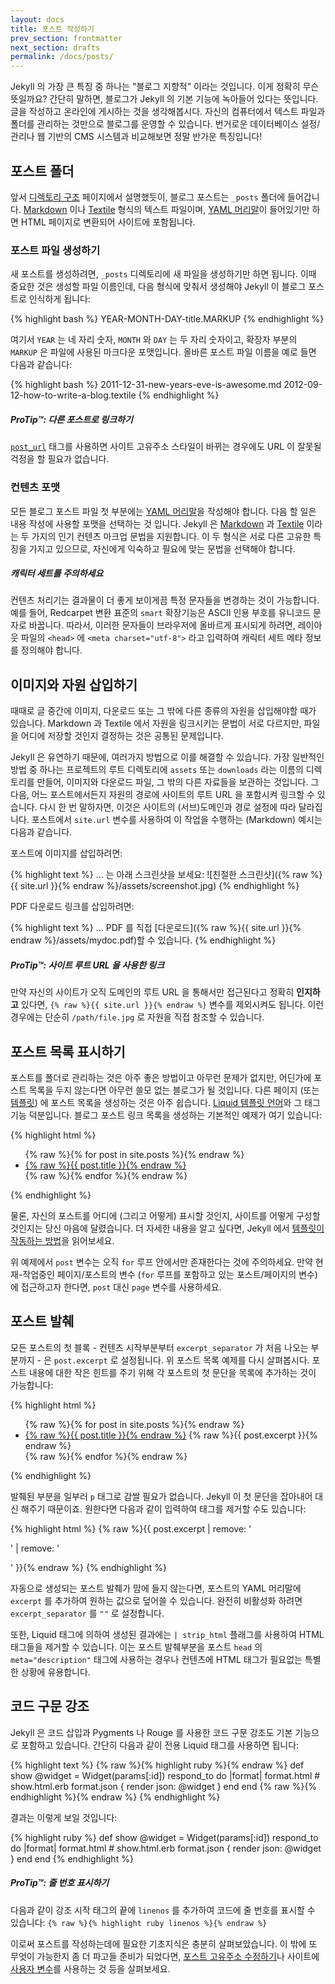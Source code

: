 ```yaml
---
layout: docs
title: 포스트 작성하기
prev_section: frontmatter
next_section: drafts
permalink: /docs/posts/
---
```


Jekyll 의 가장 큰 특징 중 하나는 "블로그 지향적" 이라는 것입니다. 이게 정확히
무슨 뜻일까요? 간단히 말하면, 블로그가 Jekyll 의 기본 기능에 녹아들어 있다는
뜻입니다. 글을 작성하고 온라인에 게시하는 것을 생각해봅시다. 자신의 컴퓨터에서
텍스트 파일과 폴더를 관리하는 것만으로 블로그를 운영할 수 있습니다. 번거로운
데이터베이스 설정/관리나 웹 기반의 CMS 시스템과 비교해보면 정말 반가운
특징입니다!

## 포스트 폴더

앞서 [디렉토리 구조](../structure/) 페이지에서 설명했듯이, 블로그 포스트는
`_posts` 폴더에 들어갑니다.
[Markdown](http://daringfireball.net/projects/markdown/) 이나
[Textile](http://redcloth.org/textile) 형식의 텍스트 파일이며, [YAML
머리말](../frontmatter/)이 들어있기만 하면 HTML 페이지로 변환되어 사이트에
포함됩니다.

### 포스트 파일 생성하기

새 포스트를 생성하려면, `_posts` 디렉토리에 새 파일을 생성하기만 하면 됩니다.
이때 중요한 것은 생성할 파일 이름인데, 다음 형식에 맞춰서 생성해야 Jekyll 이
블로그 포스트로 인식하게 됩니다:

{% highlight bash %}
YEAR-MONTH-DAY-title.MARKUP
{% endhighlight %}

여기서 `YEAR` 는 네 자리 숫자, `MONTH` 와 `DAY` 는 두 자리 숫자이고, 확장자
부분의 `MARKUP` 은 파일에 사용된 마크다운 포맷입니다. 올바른 포스트 파일 이름을
예로 들면 다음과 같습니다:

{% highlight bash %}
2011-12-31-new-years-eve-is-awesome.md
2012-09-12-how-to-write-a-blog.textile
{% endhighlight %}

<div class="note">
  <h5>ProTip™: 다른 포스트로 링크하기</h5>
  <p>
    <a href="../templates#post-url"><code>post_url</code></a> 태그를 사용하면
    사이트 고유주소 스타일이 바뀌는 경우에도 URL 이 잘못될 걱정을 할 필요가
    없습니다.
  </p>
</div>

### 컨텐츠 포맷

모든 블로그 포스트 파일 첫 부분에는 [YAML 머리말](../frontmatter/)을 작성해야
합니다. 다음 할 일은 내용 작성에 사용할 포맷을 선택하는 것 입니다.
Jekyll 은
[Markdown](http://daringfireball.net/projects/markdown/) 과
[Textile](http://redcloth.org/textile) 이라는 두 가지의 인기 컨텐츠 마크업
문법을 지원합니다.
이 두 형식은 서로 다른 고유한 특징을 가지고 있으므로, 자신에게 익숙하고 필요에
맞는 문법을 선택해야 합니다.

<div class="note info">
  <h5>캐릭터 세트를 주의하세요</h5>
  <p>
    컨텐츠 처리기는 결과물이 더 좋게 보이게끔 특정 문자들을 변경하는 것이
    가능합니다. 예를 들어, Redcarpet 변환 표준의 <code>smart</code> 확장기능은
    ASCII 인용 부호를 유니코드 문자로 바꿉니다. 따라서, 이러한 문자들이
    브라우저에 올바르게 표시되게 하려면, 레이아웃 파일의 <code>&lt;head&gt;</code> 에
    <code>&lt;meta charset=&quot;utf-8&quot;&gt;</code> 라고 입력하여 캐릭터
    세트 메타 정보를 정의해야 합니다.
  </p>
</div>

## 이미지와 자원 삽입하기

때때로 글 중간에 이미지, 다운로드 또는 그 밖에 다른 종류의 자원을 삽입해야할
때가 있습니다.
Markdown 과 Textile 에서 자원을 링크시키는 문법이 서로 다르지만, 파일을 어디에
저장할 것인지 결정하는 것은 공통된 문제입니다.

Jekyll 은 유연하기 때문에, 여러가지 방법으로 이를 해결할 수 있습니다.
가장 일반적인 방법 중 하나는 프로젝트의 루트 디렉토리에 `assets` 또는
`downloads` 라는 이름의 디렉토리를 만들어, 이미지와 다운로드 파일, 그 밖의 다른
자료들을 보관하는 것입니다. 그 다음, 어느 포스트에서든지 자원의 경로에 사이트의
루트 URL 을 포함시켜 링크할 수 있습니다.
다시 한 번 말하자면, 이것은 사이트의 (서브)도메인과 경로 설정에 따라 달라집니다.
포스트에서 `site.url` 변수를 사용하여 이 작업을 수행하는 (Markdown) 예시는
다음과 같습니다.

포스트에 이미지를 삽입하려면:

{% highlight text %}
… 는 아래 스크린샷을 보세요:
![친절한 스크린샷]({% raw %}{{ site.url }}{% endraw %}/assets/screenshot.jpg)
{% endhighlight %}

PDF 다운로드 링크를 삽입하려면:

{% highlight text %}
… PDF 를 직접 [다운로드]({% raw %}{{ site.url }}{% endraw %}/assets/mydoc.pdf)할 수 있습니다.
{% endhighlight %}

<div class="note">
  <h5>ProTip™: 사이트 루트 URL 을 사용한 링크</h5>
  <p>
    만약 자신의 사이트가 오직 도메인의 루트 URL 을 통해서만 접근된다고 정확히
    <strong>인지하고</strong> 있다면, <code>{% raw %}{{ site.url }}{% endraw %}</code>
    변수를 제외시켜도 됩니다. 이런 경우에는 단순히 <code>/path/file.jpg</code>
    로 자원을 직접 참조할 수 있습니다.
  </p>
</div>

## 포스트 목록 표시하기

포스트를 폴더로 관리하는 것은 아주 좋은 방법이고 아무런 문제가 없지만, 어딘가에
포스트 목록을 두지 않는다면 아무런 쓸모 없는 블로그가 될 것입니다. 다른 페이지
(또는 [템플릿](../templates/)) 에 포스트 목록을 생성하는 것은 아주 쉽습니다.
[Liquid 템플릿 언어](http://wiki.shopify.com/Liquid)와 그 태그 기능 덕분입니다.
블로그 포스트 링크 목록을 생성하는 기본적인 예제가 여기 있습니다:

{% highlight html %}
<ul>
  {% raw %}{% for post in site.posts %}{% endraw %}
    <li>
      <a href="{% raw %}{{ post.url }}{% endraw %}">{% raw %}{{ post.title }}{% endraw %}</a>
    </li>
  {% raw %}{% endfor %}{% endraw %}
</ul>
{% endhighlight %}

물론, 자신의 포스트를 어디에 (그리고 어떻게) 표시할 것인지, 사이트를 어떻게
구성할 것인지는 당신 마음에 달렸습니다. 더 자세한 내용을 알고 싶다면, Jekyll
에서 [템플릿이 작동하는 방법](../templates/)을 읽어보세요.

위 예제에서 `post` 변수는 오직 `for` 루프 안에서만 존재한다는 것에 주의하세요.
만약 현재-작업중인 페이지/포스트의 변수 (`for` 루프를 포함하고 있는
포스트/페이지의 변수) 에 접근하고자 한다면, `post` 대신 `page` 변수를
사용하세요.

## 포스트 발췌

모든 포스트의 첫 블록 - 컨텐츠 시작부분부터 `excerpt_separator` 가 처음 나오는
부분까지 - 은 `post.excerpt` 로 설정됩니다.
위 포스트 목록 예제를 다시 살펴봅시다.
포스트 내용에 대한 작은 힌트를 주기 위해 각 포스트의 첫 문단을 목록에 추가하는
것이 가능합니다:

{% highlight html %}
<ul>
  {% raw %}{% for post in site.posts %}{% endraw %}
    <li>
      <a href="{% raw %}{{ post.url }}{% endraw %}">{% raw %}{{ post.title }}{% endraw %}</a>
      {% raw %}{{ post.excerpt }}{% endraw %}
    </li>
  {% raw %}{% endfor %}{% endraw %}
</ul>
{% endhighlight %}

발췌된 부분을 일부러 `p` 태그로 감쌀 필요가 없습니다. Jekyll 이 첫 문단을
잡아내어 대신 해주기 때문이죠. 원한다면 다음과 같이 입력하여 태그를 제거할 수도 있습니다:

{% highlight html %}
{% raw %}{{ post.excerpt | remove: '<p>' | remove: '</p>' }}{% endraw %}
{% endhighlight %}

자동으로 생성되는 포스트 발췌가 맘에 들지 않는다면, 포스트의 YAML 머리말에
`excerpt` 를 추가하여 원하는 값으로 덮어쓸 수 있습니다. 완전히 비활성화 하려면
`excerpt_separator` 를 `""` 로 설정합니다.

또한, Liquid 태그에 의하여 생성된 결과에는 `| strip_html` 플래그를 사용하여 HTML 태그들을 제거할 수 있습니다. 이는 포스트 발췌부분을 포스트 `head` 의 `meta="description"` 태그에 사용하는 경우나 컨텐츠에 HTML 태그가 필요없는 특별한 상황에 유용합니다.

## 코드 구문 강조

Jekyll 은 코드 삽입과 Pygments 나 Rouge 를 사용한 코드 구문 강조도
기본 기능으로 포함하고 있습니다. 간단히 다음과 같이 전용 Liquid 태그를
사용하면 됩니다:

{% highlight text %}
{% raw %}{% highlight ruby %}{% endraw %}
def show
  @widget = Widget(params[:id])
  respond_to do |format|
    format.html # show.html.erb
    format.json { render json: @widget }
  end
end
{% raw %}{% endhighlight %}{% endraw %}
{% endhighlight %}

결과는 이렇게 보일 것입니다:

{% highlight ruby %}
def show
  @widget = Widget(params[:id])
  respond_to do |format|
    format.html # show.html.erb
    format.json { render json: @widget }
  end
end
{% endhighlight %}

<div class="note">
  <h5>ProTip™: 줄 번호 표시하기</h5>
  <p>
    다음과 같이 강조 시작 태그의 끝에 <code>linenos</code> 를 추가하여 코드에 줄
    번호를 표시할 수 있습니다:
    <code>{% raw %}{% highlight ruby linenos %}{% endraw %}</code>
  </p>
</div>

이로써 포스트를 작성하는데에 필요한 기초지식은 충분히 살펴보았습니다. 이 밖에 또
무엇이 가능한지 좀 더 파고들 준비가 되었다면, [포스트 고유주소
수정하기](../permalinks/)나 사이트에 [사용자 변수](../variables/)를 사용하는 것
등을 살펴보세요.
